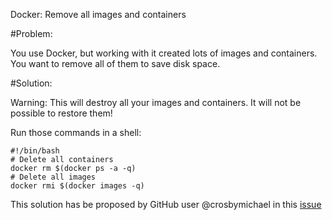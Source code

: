 Docker: Remove all images and containers

#Problem:

You use Docker, but working with it created lots of images and containers. You want to remove all of them to save disk space.

#Solution:

Warning: This will destroy all your images and containers. It will not be possible to restore them!

Run those commands in a shell:
```
#!/bin/bash
# Delete all containers
docker rm $(docker ps -a -q)
# Delete all images
docker rmi $(docker images -q)
```
This solution has be proposed by GitHub user @crosbymichael in this [issue](https://github.com/moby/moby/issues/928#issuecomment-23538307)